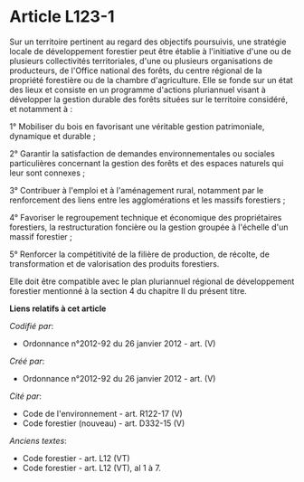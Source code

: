 # Article L123-1

Sur un territoire pertinent au regard des objectifs poursuivis, une stratégie locale de développement forestier peut être
établie à l'initiative d'une ou de plusieurs collectivités territoriales, d'une ou plusieurs organisations de producteurs, de
l'Office national des forêts, du centre régional de la propriété forestière ou de la chambre d'agriculture. Elle se fonde sur
un état des lieux et consiste en un programme d'actions pluriannuel visant à développer la gestion durable des forêts situées
sur le territoire considéré, et notamment à :

1° Mobiliser du bois en favorisant une véritable gestion patrimoniale, dynamique et durable ;

2° Garantir la satisfaction de demandes environnementales ou sociales particulières concernant la gestion des forêts et des
espaces naturels qui leur sont connexes ;

3° Contribuer à l'emploi et à l'aménagement rural, notamment par le renforcement des liens entre les agglomérations et les
massifs forestiers ;

4° Favoriser le regroupement technique et économique des propriétaires forestiers, la restructuration foncière ou la gestion
groupée à l'échelle d'un massif forestier ;

5° Renforcer la compétitivité de la filière de production, de récolte, de transformation et de valorisation des produits
forestiers.

Elle doit être compatible avec le plan pluriannuel régional de développement forestier mentionné à la section 4 du chapitre
II du présent titre.

**Liens relatifs à cet article**

_Codifié par_:

  - Ordonnance n°2012-92 du 26 janvier 2012 - art. (V)

_Créé par_:

  - Ordonnance n°2012-92 du 26 janvier 2012 - art. (V)

_Cité par_:

  - Code de l'environnement - art. R122-17 (V)
  - Code forestier (nouveau) - art. D332-15 (V)

_Anciens textes_:

  - Code forestier - art. L12 (VT)
  - Code forestier - art. L12 (VT), al 1 à 7.
